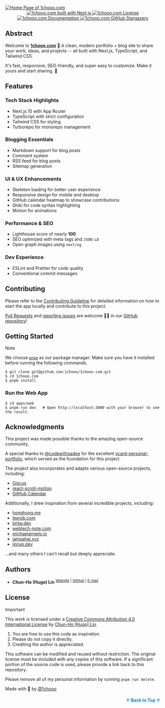 <a name="readme-top"></a>

<a href="https://www.1chooo.com">
  <img 
    alt="Home Page of 1chooo.com" 
    src="./.github/images/cover-transparent-with-1chooo-com.png" 
  />
</a>

<div align="center">
  <a href="https://nextjs.org">
    <img 
      alt="1chooo.com built with Next.js" 
      src="https://img.shields.io/badge/Next.js-000000.svg?style=for-the-badge&logo=Next.js&labelColor=000" 
    />
  </a>
  <a href="https://github.com/1chooo/1chooo.com/blob/main/LICENSE">
    <img 
      alt="1chooo.com License" 
      src="https://img.shields.io/github/license/1chooo/1chooo.com?style=for-the-badge&labelColor=000" 
    />
  </a>
  <a href="https://docs.1chooo.com">
    <img 
      alt="1chooo.com Documentation" 
      src="https://img.shields.io/badge/Docs-000000.svg?style=for-the-badge&logo=ReadTheDocs&labelColor=000000" 
    />
  </a>
  <a href="https://github.com/1chooo/1chooo.com/stargazers">
    <img 
      alt="1chooo.com GitHub Stargazers"
      src="https://img.shields.io/github/stars/1chooo/1chooo.com?style=for-the-badge&labelColor=000" 
    />
  </a>
</div>

## Abstract

Welcome to [**1chooo.com**](https://github.com/1chooo/1chooo.com) 👋 A clean, modern portfolio + blog site to share your work, ideas, and projects -- all built with Next.js, TypeScript, and Tailwind CSS.

It's fast, responsive, SEO-friendly, and super easy to customize. Make it yours and start sharing. 🚀

## Features

### Tech Stack Highlights

- Next.js 15 with App Router
- TypeScript with strict configuration
- Tailwind CSS for styling
- Turborepo for monorepo management

### Blogging Essentials

- Markdown support for blog posts
- Comment system
- RSS feed for blog posts
- Sitemap generation

### UI & UX Enhancements

- Skeleton loading for better user experience
- Responsive design for mobile and desktop
- GitHub calendar heatmap to showcase contributions
- Shiki for code syntax highlighting
- Motion for animations

### Performance & SEO

- Lighthouse score of nearly **100**
- SEO optimized with meta tags and `JSON-LD`
- Open graph images using `next/og`

### Dev Experience

- ESLint and Prettier for code quality
- Conventional commit messages

## Contributing

Please refer to the [Contributing Guideline] for detailed information on how to start the app locally and contribute to this project.

[Contributing Guideline]: https://docs.1chooo.com/contributing

[Pull Requests](https://github.com/1chooo/1chooo.com/pulls) and [reporting issues](https://github.com/1chooo/1chooo.com/issues) are welcome 🫵🏻 in our [GitHub repository](https://github.com/1chooo/1chooo.com)!

## Getting Started

> [!NOTE]
> We choose [`pnpm`](https://pnpm.io/) as our package manager. Make sure you have it installed before running the following commands.

```shell
$ git clone git@github.com:1chooo/1chooo.com.git
$ cd 1chooo.com
$ pnpm install
```

### Run the Web App

```shell
$ cd apps/web
$ pnpm run dev   # Open http://localhost:3000 with your browser to see the result.
```

## Acknowledgments

This project was made possible thanks to the amazing open-source community.

A special thanks to [@codewithsadee](https://github.com/codewithsadee) for the excellent [vcard-personal-portfolio](https://github.com/codewithsadee/vcard-personal-portfolio), which served as the foundation for this project.

The project also incorporates and adapts various open-source projects, including:

- [Giscus](https://giscus.app/)
- [react-scroll-motion](https://github.com/1000ship/react-scroll-motion)
- [GitHub Calendar](https://github.com/grubersjoe/react-github-calendar)

Additionally, I drew inspiration from several incredible projects, including:

- [honghong.me](https://honghong.me)
- [leerob.com](https://leerob.com)
- [bntw.dev](https://bntw.dev)
- [webtech-note.com](https://webtech-note.com)
- [michaelangelo.io](https://michaelangelo.io)
- [iamsahaj.xyz](https://iamsahaj.xyz)
- [jinrup.dev](https://www.jinrup.dev)

...and many others I can't recall but deeply appreciate.

## Authors

- **Chun-Ho (Hugo) Lin** <sup>[Website](https://www.1chooo.com) | [GitHub](https://github.com/1chooo) | [E-mail](mailto:hugo970217@gmail.com)</sup>

## License

> [!IMPORTANT]
> This work is licensed under a [Creative Commons Attribution 4.0 International License][cc-by] by [Chun-Ho (Hugo) Lin][1chooo-com].
>
> [cc-by]: http://creativecommons.org/licenses/by/4.0/
>
> 1. You are free to use this code as inspiration.
> 2. Please do not copy it directly.
> 3. Crediting the author is appreciated.

This software can be modified and reused without restriction.
The original license must be included with any copies of this software.
If a significant portion of the source code is used, please provide a link back to this repository.

Please remove all of my personal information by running `pnpm run delete`.

Made with 🖤 by [@1chooo][1chooo-com]

[1chooo-com]: https://www.1chooo.com

<p align="right" style="font-size: 14px; color: #555; margin-top: 20px;">
    <a href="#readme-top" style="text-decoration: none; color: #007bff; font-weight: bold;">
        ↑ Back to Top ↑
    </a>
</p>
